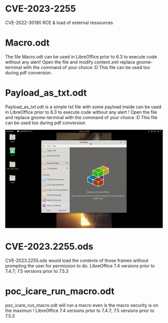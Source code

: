# CVE-2023-2255

CVE-2022-30190
RCE & load of external ressources

# Macro.odt
The file Macro.odt can be used in LibreOffice prior to 6.3 to execute code without any alert! 
Open the file and modify content.xml replace gnome-terminal with the command of your choice :D
This file can be used too during pdf conversion.

# Payload_as_txt.odt
Payload_as_txt.odt is a simple txt file with some payload inside can be used in LibreOffice prior to 6.3 to execute code  without any alert ! 
Open the file and replace gnome-terminal with the command of your choice :D
This file can be used too during pdf conversion

![payload_as_txt](https://raw.githubusercontent.com/Icare1337/LibreOffice_Tips_Bug_Bounty/main/CVE-2023-2255/payload_as_txt.gif)

# CVE-2023.2255.ods
CVE-2023.2255.ods would load the contents of those frames without prompting the user for permission to do.
LibreOffice 7.4 versions prior to 7.4.7; 7.5 versions prior to 7.5.3

# poc_icare_run_macro.odt
poc_icare_run_macro.odt will run a macro even is the macro security is on the maximun !
LibreOffice 7.4 versions prior to 7.4.7; 7.5 versions prior to 7.5.3
